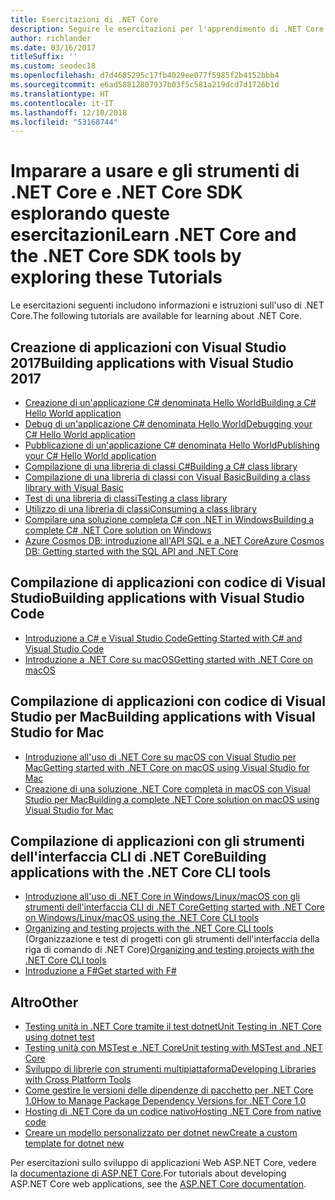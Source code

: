 ```yaml
---
title: Esercitazioni di .NET Core
description: Seguire le esercitazioni per l'apprendimento di .NET Core per compilare applicazioni e librerie su Mac, Linux e Windows.
author: richlander
ms.date: 03/16/2017
titleSuffix: ''
ms.custom: seodec18
ms.openlocfilehash: d7d4685295c17fb4029ee077f5985f2b4152bbb4
ms.sourcegitcommit: e6ad58812807937b03f5c581a219dcd7d1726b1d
ms.translationtype: HT
ms.contentlocale: it-IT
ms.lasthandoff: 12/10/2018
ms.locfileid: "53168744"
---
```

# <a name="learn-net-core-and-the-net-core-sdk-tools-by-exploring-these-tutorials"></a><span data-ttu-id="dadc1-103">Imparare a usare e gli strumenti di .NET Core e .NET Core SDK esplorando queste esercitazioni</span><span class="sxs-lookup"><span data-stu-id="dadc1-103">Learn .NET Core and the .NET Core SDK tools by exploring these Tutorials</span></span>

<span data-ttu-id="dadc1-104">Le esercitazioni seguenti includono informazioni e istruzioni sull'uso di .NET Core.</span><span class="sxs-lookup"><span data-stu-id="dadc1-104">The following tutorials are available for learning about .NET Core.</span></span>

## <a name="building-applications-with-visual-studio-2017"></a><span data-ttu-id="dadc1-105">Creazione di applicazioni con Visual Studio 2017</span><span class="sxs-lookup"><span data-stu-id="dadc1-105">Building applications with Visual Studio 2017</span></span>

- [<span data-ttu-id="dadc1-106">Creazione di un'applicazione C# denominata Hello World</span><span class="sxs-lookup"><span data-stu-id="dadc1-106">Building a C# Hello World application</span></span>](with-visual-studio.md)
- [<span data-ttu-id="dadc1-107">Debug di un'applicazione C# denominata Hello World</span><span class="sxs-lookup"><span data-stu-id="dadc1-107">Debugging your C# Hello World application</span></span>](debugging-with-visual-studio.md)
- [<span data-ttu-id="dadc1-108">Pubblicazione di un'applicazione C# denominata Hello World</span><span class="sxs-lookup"><span data-stu-id="dadc1-108">Publishing your C# Hello World application</span></span>](publishing-with-visual-studio.md)
- [<span data-ttu-id="dadc1-109">Compilazione di una libreria di classi C#</span><span class="sxs-lookup"><span data-stu-id="dadc1-109">Building a C# class library</span></span>](library-with-visual-studio.md)
- [<span data-ttu-id="dadc1-110">Compilazione di una libreria di classi con Visual Basic</span><span class="sxs-lookup"><span data-stu-id="dadc1-110">Building a class library with Visual Basic</span></span>](vb-library-with-visual-studio.md)
- [<span data-ttu-id="dadc1-111">Test di una libreria di classi</span><span class="sxs-lookup"><span data-stu-id="dadc1-111">Testing a class library</span></span>](testing-library-with-visual-studio.md)
- [<span data-ttu-id="dadc1-112">Utilizzo di una libreria di classi</span><span class="sxs-lookup"><span data-stu-id="dadc1-112">Consuming a class library</span></span>](consuming-library-with-visual-studio.md)
- [<span data-ttu-id="dadc1-113">Compilare una soluzione completa C# con .NET in Windows</span><span class="sxs-lookup"><span data-stu-id="dadc1-113">Building a complete C# .NET Core solution on Windows</span></span>](using-on-windows-full-solution.md)
- [<span data-ttu-id="dadc1-114">Azure Cosmos DB: introduzione all'API SQL e a .NET Core</span><span class="sxs-lookup"><span data-stu-id="dadc1-114">Azure Cosmos DB: Getting started with the SQL API and .NET Core</span></span>](/azure/cosmos-db/sql-api-dotnetcore-get-started)

## <a name="building-applications-with-visual-studio-code"></a><span data-ttu-id="dadc1-115">Compilazione di applicazioni con codice di Visual Studio</span><span class="sxs-lookup"><span data-stu-id="dadc1-115">Building applications with Visual Studio Code</span></span>

- [<span data-ttu-id="dadc1-116">Introduzione a C# e Visual Studio Code</span><span class="sxs-lookup"><span data-stu-id="dadc1-116">Getting Started with C# and Visual Studio Code</span></span>](with-visual-studio-code.md)
- [<span data-ttu-id="dadc1-117">Introduzione a .NET Core su macOS</span><span class="sxs-lookup"><span data-stu-id="dadc1-117">Getting started with .NET Core on macOS</span></span>](using-on-macos.md)

## <a name="building-applications-with-visual-studio-for-mac"></a><span data-ttu-id="dadc1-118">Compilazione di applicazioni con codice di Visual Studio per Mac</span><span class="sxs-lookup"><span data-stu-id="dadc1-118">Building applications with Visual Studio for Mac</span></span>

- [<span data-ttu-id="dadc1-119">Introduzione all'uso di .NET Core su macOS con Visual Studio per Mac</span><span class="sxs-lookup"><span data-stu-id="dadc1-119">Getting started with .NET Core on macOS using Visual Studio for Mac</span></span>](using-on-mac-vs.md)
- [<span data-ttu-id="dadc1-120">Creazione di una soluzione .NET Core completa in macOS con Visual Studio per Mac</span><span class="sxs-lookup"><span data-stu-id="dadc1-120">Building a complete .NET Core solution on macOS using Visual Studio for Mac</span></span>](using-on-mac-vs-full-solution.md)

## <a name="building-applications-with-the-net-core-cli-tools"></a><span data-ttu-id="dadc1-121">Compilazione di applicazioni con gli strumenti dell'interfaccia CLI di .NET Core</span><span class="sxs-lookup"><span data-stu-id="dadc1-121">Building applications with the .NET Core CLI tools</span></span>

- [<span data-ttu-id="dadc1-122">Introduzione all'uso di .NET Core in Windows/Linux/macOS con gli strumenti dell'interfaccia CLI di .NET Core</span><span class="sxs-lookup"><span data-stu-id="dadc1-122">Getting started with .NET Core on Windows/Linux/macOS using the .NET Core CLI tools</span></span>](using-with-xplat-cli.md)
- <span data-ttu-id="dadc1-123">[Organizing and testing projects with the .NET Core CLI tools](testing-with-cli.md) (Organizzazione e test di progetti con gli strumenti dell'interfaccia della riga di comando di .NET Core)</span><span class="sxs-lookup"><span data-stu-id="dadc1-123">[Organizing and testing projects with the .NET Core CLI tools](testing-with-cli.md)</span></span>
- [<span data-ttu-id="dadc1-124">Introduzione a F#</span><span class="sxs-lookup"><span data-stu-id="dadc1-124">Get started with F#</span></span>](../../fsharp/get-started/get-started-command-line.md)

## <a name="other"></a><span data-ttu-id="dadc1-125">Altro</span><span class="sxs-lookup"><span data-stu-id="dadc1-125">Other</span></span>
- [<span data-ttu-id="dadc1-126">Testing unità in .NET Core tramite il test dotnet</span><span class="sxs-lookup"><span data-stu-id="dadc1-126">Unit Testing in .NET Core using dotnet test</span></span>](../testing/unit-testing-with-dotnet-test.md)
- [<span data-ttu-id="dadc1-127">Testing unità con MSTest e .NET Core</span><span class="sxs-lookup"><span data-stu-id="dadc1-127">Unit testing with MSTest and .NET Core</span></span>](../testing/unit-testing-with-mstest.md)
- [<span data-ttu-id="dadc1-128">Sviluppo di librerie con strumenti multipiattaforma</span><span class="sxs-lookup"><span data-stu-id="dadc1-128">Developing Libraries with Cross Platform Tools</span></span>](libraries.md)
- [<span data-ttu-id="dadc1-129">Come gestire le versioni delle dipendenze di pacchetto per .NET Core 1.0</span><span class="sxs-lookup"><span data-stu-id="dadc1-129">How to Manage Package Dependency Versions for .NET Core 1.0</span></span>](managing-package-dependency-versions.md)
- [<span data-ttu-id="dadc1-130">Hosting di .NET Core da un codice nativo</span><span class="sxs-lookup"><span data-stu-id="dadc1-130">Hosting .NET Core from native code</span></span>](netcore-hosting.md)
- [<span data-ttu-id="dadc1-131">Creare un modello personalizzato per dotnet new</span><span class="sxs-lookup"><span data-stu-id="dadc1-131">Create a custom template for dotnet new</span></span>](create-custom-template.md)

<span data-ttu-id="dadc1-132">Per esercitazioni sullo sviluppo di applicazioni Web ASP.NET Core, vedere la [documentazione di ASP.NET Core](/aspnet/core/).</span><span class="sxs-lookup"><span data-stu-id="dadc1-132">For tutorials about developing ASP.NET Core web applications, see the [ASP.NET Core documentation](/aspnet/core/).</span></span>
